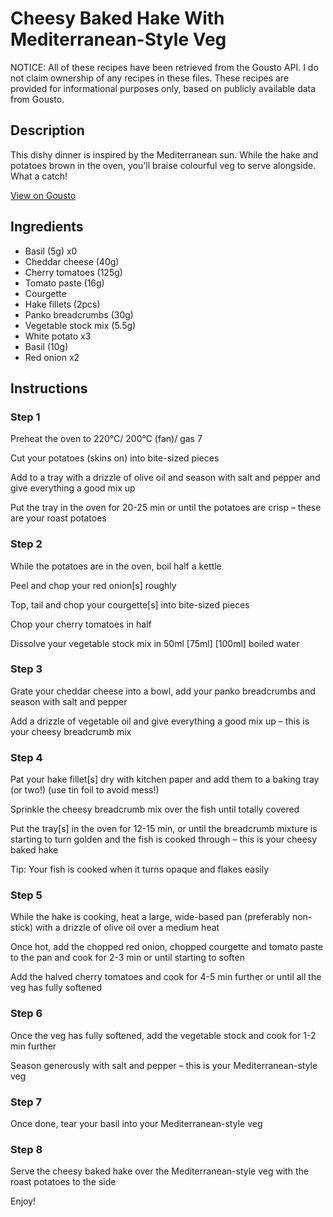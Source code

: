 # Cheesy Baked Hake With Mediterranean-Style Veg

NOTICE: All of these recipes have been retrieved from the Gousto API. I do not claim ownership of any recipes in these files. These recipes are provided for informational purposes only, based on publicly available data from Gousto.

## Description

This dishy dinner is inspired by the Mediterranean sun. While the hake and potatoes brown in the oven, you'll braise colourful veg to serve alongside. What a catch! 

[View on Gousto](https://www.gousto.co.uk/recipes/cookbook/cheesy-baked-hake-with-mediterranean-veg)

## Ingredients

- Basil (5g) x0
- Cheddar cheese (40g)
- Cherry tomatoes (125g)
- Tomato paste (16g)
- Courgette
- Hake fillets (2pcs)
- Panko breadcrumbs (30g)
- Vegetable stock mix (5.5g)
- White potato x3
- Basil (10g)
- Red onion x2

## Instructions


### Step 1

Preheat the oven to 220°C/ 200°C (fan)/ gas 7

Cut your potatoes (skins on) into bite-sized pieces

Add to a tray with a drizzle of olive oil and season with salt and pepper and give everything a good mix up

Put the tray in the oven for 20-25 min or until the potatoes are crisp – these are your roast potatoes


### Step 2

While the potatoes are in the oven, boil half a kettle

Peel and chop your red onion[s] roughly

Top, tail and chop your courgette[s] into bite-sized pieces

Chop your cherry tomatoes in half

Dissolve your vegetable stock mix in 50ml<span class="text-danger"> </span><span class="text-purple">[75ml] </span><span class="text-danger">[100ml] </span>boiled water


### Step 3

Grate your cheddar cheese into a bowl, add your panko breadcrumbs and season with salt and pepper

Add a drizzle of vegetable oil and give everything a good mix up – this is your cheesy breadcrumb mix


### Step 4

Pat your hake fillet[s] dry with kitchen paper and add them to a baking tray (or two!) (use tin foil to avoid mess!)

Sprinkle the cheesy breadcrumb mix over the fish until totally covered

Put the tray[s] in the oven for 12-15 min, or until the breadcrumb mixture is starting to turn golden and the fish is cooked through – this is your cheesy baked hake

Tip: Your fish is cooked when it turns opaque and flakes easily


### Step 5

While the hake is cooking, heat a large, wide-based pan (preferably non-stick) with a drizzle of olive oil over a medium heat

Once hot, add the chopped red onion, chopped courgette<span class="text-danger"> </span>and tomato paste to the pan<span class="text-danger"> </span>and cook for 2-3 min or until starting to soften

Add the halved cherry tomatoes and cook for 4-5 min further or until all the veg has fully softened


### Step 6

Once the veg has fully softened, add the vegetable stock and cook for 1-2 min further

Season generously with salt and pepper – this is your Mediterranean-style veg


### Step 7

Once done, tear your basil into your Mediterranean-style veg

### Step 8

Serve the cheesy baked hake over the Mediterranean-style veg with the roast potatoes to the side

Enjoy!

